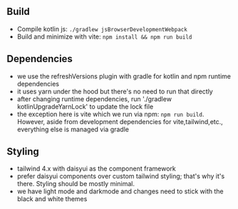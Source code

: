 ## Build

- Compile kotlin js: `./gradlew jsBrowserDevelopmentWebpack`
- Build and minimize with vite: `npm install && npm run build`

## Dependencies

- we use the refreshVersions plugin with gradle for kotlin and npm runtime dependencies
- it uses yarn under the hood but there's no need to run that directly
- after changing runtime dependencies, run './gradlew kotlinUpgradeYarnLock' to update the lock file
- the exception here is  vite which we run via npm: `npm run build`. However, aside from development dependencies for vite,tailwind,etc., everything else is managed via gradle

## Styling

- tailwind 4.x with daisyui as the component framework
- prefer daisyui components over custom tailwind styling; that's why it's there. Styling should be mostly minimal.
- we have light mode and darkmode and changes need to stick with the black and white themes